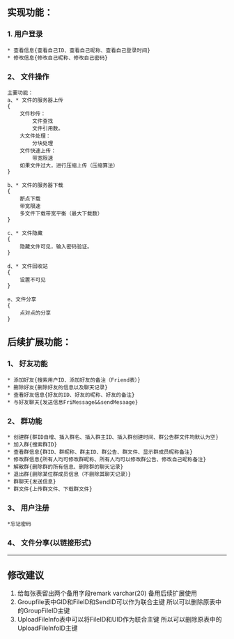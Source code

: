 ## 实现功能：
### 1. 用户登录
    * 查看信息{查看自己ID、查看自己昵称、查看自己登录时间}
    * 修改信息{修改自己昵称、修改自己密码}

### 2、 文件操作
    主要功能：
    a、* 文件的服务器上传
    {
        文件秒传：
            文件查找
            文件引用数。
        大文件处理：
            分块处理
        文件快速上传：
            带宽限速
        如果文件过大，进行压缩上传（压缩算法）
    }

    b、* 文件的服务器下载
    {
        断点下载
        带宽限速
        多文件下载带宽平衡（最大下载数）
    }

    c、* 文件隐藏
    {
        隐藏文件可见，输入密码验证。
    }

    d、* 文件回收站
    {
        设置不可见
    }

    e、文件分享
    {
        点对点的分享
    }

## 后续扩展功能：
### 1、 好友功能
    * 添加好友{搜索用户ID、添加好友的备注（Friend表）}
    * 删除好友{删除好友的信息以及聊天记录}
    * 查看好友信息{好友的ID、好友的昵称、好友的备注}
    * 与好友聊天{发送信息FriMessage&&sendMesaage}
### 2、 群功能
    * 创建群{群ID自增、插入群名、插入群主ID、插入群创建时间、群公告群文件均默认为空}
    * 加入群{搜索群ID}
    * 查看群信息{群ID、群昵称、群主ID、群公告、群文件、显示群成员昵称备注}
    * 修改群信息{所有人均可修改群昵称、所有人均可以修改群公告、修改自己昵称备注}
    * 解散群{删除群的所有信息、删除群的聊天记录}
    * 退出群{删除某位群成员信息（不删除其聊天记录）}
    * 群聊天{发送信息}
    * 群文件{上传群文件、下载群文件}


### 3、 用户注册
    *忘记密码
### 4、 文件分享{以链接形式}


------------------
## 修改建议
1. 给每张表留出两个备用字段remark varchar(20) 备用后续扩展使用
2. Groupfile表中GID和FileID和SendID可以作为联合主键 所以可以删除原表中的GroupFileID主键
3. UploadFileInfo表中可以将FileID和UID作为联合主键 所以可以删除原表中的UploadFileInfoID主键
